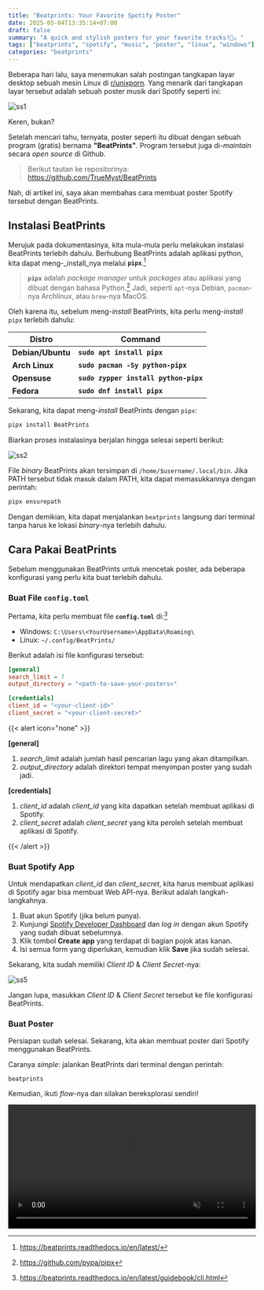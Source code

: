 ```yaml
---
title: "Beatprints: Your Favorite Spotify Poster"
date: 2025-05-04T13:35:14+07:00
draft: false
summary: "A quick and stylish posters for your favorite tracks!🎷☕️ "
tags: ["beatprints", "spotify", "music", "poster", "linux", "windows"]
categories: "beatprints"
---
```


Beberapa hari lalu, saya menemukan salah postingan tangkapan layar desktop sebuah mesin Linux di [r/unixporn](https://reddit.com/r/unixporn). Yang menarik dari tangkapan layar tersebut adalah sebuah poster musik dari Spotify seperti ini:

![ss1](/beatprints/ss1.png "BeatPrints")

Keren, bukan?

Setelah mencari tahu, ternyata, poster seperti itu dibuat dengan sebuah program (gratis) bernama **"BeatPrints"**. Program tersebut juga di-_maintain_ secara _open source_ di Github.

> Berikut tautan ke repositorinya: https://github.com/TrueMyst/BeatPrints

Nah, di artikel ini, saya akan membahas cara membuat poster Spotify tersebut dengan BeatPrints.

## Instalasi BeatPrints

Merujuk pada dokumentasinya, kita mula-mula perlu melakukan instalasi BeatPrints terlebih dahulu. Berhubung BeatPrints adalah aplikasi python, kita dapat meng-_install_nya melalui **`pipx`**.[^1]

> **`pipx`** adalah _package manager_ untuk _packages_ atau aplikasi yang dibuat dengan bahasa Python.[^2] Jadi, seperti `apt`-nya Debian, `pacman`-nya Archlinux, atau `brew`-nya MacOS.

Oleh karena itu, sebelum meng-_install_ BeatPrints, kita perlu meng-_install_ `pipx` terlebih dahulu:   

|       Distro      |                  Command                      |
|       ---         |                   ---                         |
| **Debian/Ubuntu** | **`sudo apt install pipx`**                   |
| **Arch Linux**    | **`sudo pacman -Sy python-pipx`**             |
| **Opensuse**      | **`sudo zypper install python-pipx`**         |
| **Fedora**        | **`sudo dnf install pipx`**                   |

Sekarang, kita dapat meng-_install_ BeatPrints dengan `pipx`:

```python
pipx install BeatPrints
```

Biarkan proses instalasinya berjalan hingga selesai seperti berikut:

![ss2](/beatprints/ss2.png "BeatPrints installation via pipx")

File _binary_ BeatPrints akan tersimpan di `/home/$username/.local/bin`. Jika PATH tersebut tidak masuk dalam PATH, kita dapat memasukkannya dengan perintah:

```python
pipx ensurepath
```

Dengan demikian, kita dapat menjalankan `beatprints` langsung dari terminal tanpa harus ke lokasi _binary_-nya terlebih dahulu.

## Cara Pakai BeatPrints

Sebelum menggunakan BeatPrints untuk mencetak poster, ada beberapa konfigurasi yang perlu kita buat terlebih dahulu.

### Buat File `config.toml`

Pertama, kita perlu membuat file **`config.toml`** di:[^3]
- Windows: `C:\Users\<YourUsername>\AppData\Roaming\`
- Linux: `~/.config/BeatPrints/`

Berikut adalah isi file konfigurasi tersebut:

```toml
[general]
search_limit = 7
output_directory = "<path-to-save-your-posters>"

[credentials]
client_id = "<your-client-id>"
client_secret = "<your-client-secret>"
```

{{< alert icon="none" >}}

**[general]**
1. *search_limit* adalah jumlah hasil pencarian lagu yang akan ditampilkan.
2. *output_directory* adalah direktori tempat menyimpan poster yang sudah jadi.

**[credentials]**
1. *client_id* adalah *client_id* yang kita dapatkan setelah membuat aplikasi di Spotify.
2. *client_secret* adalah *client_secret* yang kita peroleh setelah membuat aplikasi di Spotify.

{{< /alert >}}

### Buat Spotify App

Untuk mendapatkan *client_id* dan *client_secret*, kita harus membuat aplikasi di Spotify agar bisa membuat Web API-nya. Berikut adalah langkah-langkahnya.

1. Buat akun Spotify (jika belum punya).
2. Kunjungi [Spotify Developer Dashboard](https://developer.spotify.com/dashboard) dan *log in* dengan akun Spotify yang sudah dibuat sebelumnya.
3. Klik tombol **Create app** yang terdapat di bagian pojok atas kanan.
4. Isi semua form yang diperlukan, kemudian klik **Save** jika sudah selesai.

Sekarang, kita sudah memiliki _Client ID_ & _Client Secret_-nya:

![ss5](/beatprints/ss5.png "Spotify Web API creds")

Jangan lupa, masukkan _Client ID_ & _Client Secret_ tersebut ke file konfigurasi BeatPrints.

### Buat Poster

Persiapan sudah selesai. Sekarang, kita akan membuat poster dari Spotify menggunakan BeatPrints. 

Caranya _simple_: jalankan BeatPrints dari terminal dengan perintah: 
```shell
beatprints
```

Kemudian, ikuti _flow_-nya dan silakan bereksplorasi sendiri!

<video width="100%" controls autoplay loop muted>
  <source src="/beatprints/vid1.webm" type="video/mp4">
</video>



[^1]: https://beatprints.readthedocs.io/en/latest/
[^2]: https://github.com/pypa/pipx
[^3]: https://beatprints.readthedocs.io/en/latest/guidebook/cli.html